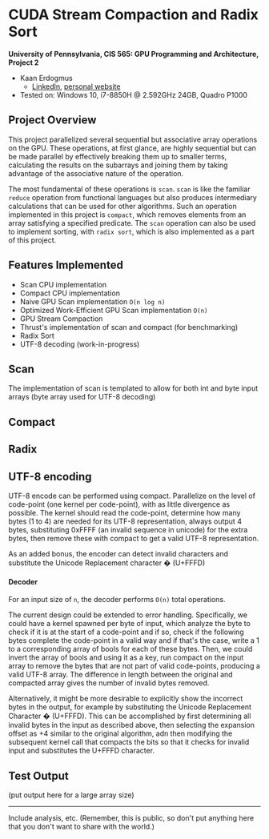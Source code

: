 CUDA Stream Compaction and Radix Sort
========================================

**University of Pennsylvania, CIS 565: GPU Programming and Architecture, Project 2**

* Kaan Erdogmus
  * [LinkedIn](https://linkedin.com/in/kaanberk), [personal website](https://kaan9.github.io)
* Tested on: Windows 10, i7-8850H @ 2.592GHz 24GB, Quadro P1000

## Project Overview
This project parallelized several sequential but associative array operations on the GPU. These operations, at first glance,
are highly sequential but can be made parallel by effectively breaking them up to smaller terms, calculating the results on the
subarrays and joining them by taking advantage of the associative nature of the operation.

The most fundamental of these operations is `scan`. `scan` is like the familiar `reduce` operation from functional languages but
also produces intermediary calculations that can be used for other algorithms. Such an operation implemented
in this project is `compact`, which removes elements from an array satisfying a specified predicate. The `scan`
operation can also be used to implement sorting, with `radix sort`, which is also implemented as a part of this project.

## Features Implemented
* Scan CPU implementation
* Compact CPU implementation
* Naive GPU Scan implementation `O(n log n)`
* Optimized Work-Efficient GPU Scan implementation `O(n)`
* GPU Stream Compaction
* Thrust's implementation of scan and compact (for benchmarking)
* Radix Sort
* UTF-8 decoding (work-in-progress)

## Scan


The implementation of scan is templated to allow for both int and byte input arrays (byte array used for UTF-8 decoding)

## Compact

## Radix


## UTF-8 encoding
UTF-8 encode can be performed using compact. Parallelize on the level of code-point (one kernel per code-point), with as little
divergence as possible. The kernel should read the code-point, determine how many bytes (1 to 4) are needed for its UTF-8
representation, always output 4 bytes, substituting 0xFFFF (an invalid sequence in unicode) for the extra bytes, then remove
these with compact to get a valid UTF-8 representation.

As an added bonus, the encoder can detect invalid characters and substitute the Unicode Replacement character � (U+FFFD)




#### Decoder
For an input size of `n`, the decoder performs `O(n)` total operations.


The current design could be extended to error handling. Specifically, we could have a kernel spawned per byte of input,
which analyze the byte to check if it is at the start of a code-point and if so, check if the following bytes complete
the code-point in a valid way and if that's the case, write a 1 to a corresponding array of bools for each of these
bytes. Then, we could invert the array of bools and using it as a key, run compact on the input array to remove the
bytes that are not part of valid code-points, producing a valid UTF-8 array. The difference in length between the
original and compacted array gives the number of invalid bytes removed.

Alternatively, it might be more desirable to explicitly show the incorrect bytes in the output, for example by
substituting the Unicode Replacement Character � (U+FFFD). This can be accomplished by first determining all invalid
bytes in the input as described above, then selecting the expansion offset as +4 similar to the original algorithm,
adn then modifying the subsequent kernel call that compacts the bits so that it checks for invalid input and
substitutes the U+FFFD character.

## Test Output
(put output here for a large array size)

---------
Include analysis, etc. (Remember, this is public, so don't put
anything here that you don't want to share with the world.)

